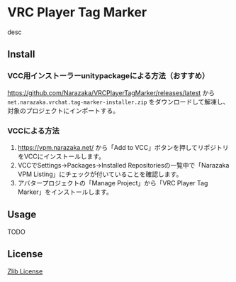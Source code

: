 # VRC Player Tag Marker

desc

## Install

### VCC用インストーラーunitypackageによる方法（おすすめ）

https://github.com/Narazaka/VRCPlayerTagMarker/releases/latest から `net.narazaka.vrchat.tag-marker-installer.zip` をダウンロードして解凍し、対象のプロジェクトにインポートする。

### VCCによる方法

1. https://vpm.narazaka.net/ から「Add to VCC」ボタンを押してリポジトリをVCCにインストールします。
2. VCCでSettings→Packages→Installed Repositoriesの一覧中で「Narazaka VPM Listing」にチェックが付いていることを確認します。
3. アバタープロジェクトの「Manage Project」から「VRC Player Tag Marker」をインストールします。

## Usage

TODO

## License

[Zlib License](LICENSE.txt)
